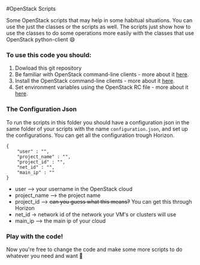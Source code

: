 #OpenStack Scripts

Some OpenStack scripts that may help in some habitual situations.
You can use the just the classes or the scripts as well. The scripts just show how to use the classes to do some operations more easily with the classes that use OpenStack python-client :smile:

### To use this code you should:
1. Dowload this git repository
2. Be familiar with OpenStack command-line clients - more about it [here](http://docs.openstack.org/user-guide/common/cli_overview.html).
3. Install the OpenStack command-line clients - more about it [here](http://docs.openstack.org/user-guide/common/cli_install_openstack_command_line_clients.html).
4. Set environment variables using the OpenStack RC file - more about it [here](http://docs.openstack.org/user-guide/common/cli_set_environment_variables_using_openstack_rc.html).

### The Configuration Json

To run the scripts in this folder you should have a configuration json in the same folder of your scripts with the name `configuration.json`, and set up the configurations. You can get all the configuration trough Horizon.

``` 
{
    "user" : "",
    "project_name" : "",
    "project_id" : "",
    "net_id" : "",
    "main_ip" : ""
}
```
-   user --> your username in the OpenStack cloud
-   project_name --> the project name
-   project_id --> ~~can you guess what this means?~~ You can get this through Horizon
-   net_id -> network id of the network your VM's or clusters will use
-   main_ip --> the main ip of your cloud

### Play with the code!

Now you're free to change the code and make some more scripts to do whatever you need and want :tada:
